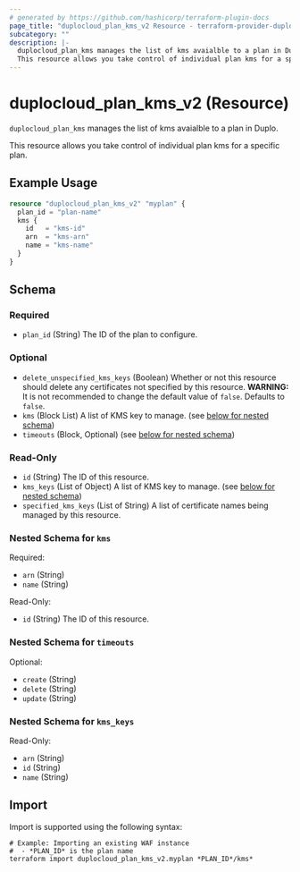 ```yaml
---
# generated by https://github.com/hashicorp/terraform-plugin-docs
page_title: "duplocloud_plan_kms_v2 Resource - terraform-provider-duplocloud"
subcategory: ""
description: |-
  duplocloud_plan_kms manages the list of kms avaialble to a plan in Duplo.
  This resource allows you take control of individual plan kms for a specific plan.
---
```


# duplocloud_plan_kms_v2 (Resource)

`duplocloud_plan_kms` manages the list of kms avaialble to a plan in Duplo.

This resource allows you take control of individual plan kms for a specific plan.

## Example Usage

```terraform
resource "duplocloud_plan_kms_v2" "myplan" {
  plan_id = "plan-name"
  kms {
    id   = "kms-id"
    arn  = "kms-arn"
    name = "kms-name"
  }
}
```

<!-- schema generated by tfplugindocs -->
## Schema

### Required

- `plan_id` (String) The ID of the plan to configure.

### Optional

- `delete_unspecified_kms_keys` (Boolean) Whether or not this resource should delete any certificates not specified by this resource. **WARNING:**  It is not recommended to change the default value of `false`. Defaults to `false`.
- `kms` (Block List) A list of KMS key to manage. (see [below for nested schema](#nestedblock--kms))
- `timeouts` (Block, Optional) (see [below for nested schema](#nestedblock--timeouts))

### Read-Only

- `id` (String) The ID of this resource.
- `kms_keys` (List of Object) A list of KMS key to manage. (see [below for nested schema](#nestedatt--kms_keys))
- `specified_kms_keys` (List of String) A list of certificate names being managed by this resource.

<a id="nestedblock--kms"></a>
### Nested Schema for `kms`

Required:

- `arn` (String)
- `name` (String)

Read-Only:

- `id` (String) The ID of this resource.


<a id="nestedblock--timeouts"></a>
### Nested Schema for `timeouts`

Optional:

- `create` (String)
- `delete` (String)
- `update` (String)


<a id="nestedatt--kms_keys"></a>
### Nested Schema for `kms_keys`

Read-Only:

- `arn` (String)
- `id` (String)
- `name` (String)

## Import

Import is supported using the following syntax:

```shell
# Example: Importing an existing WAF instance
#  - *PLAN_ID* is the plan name
terraform import duplocloud_plan_kms_v2.myplan *PLAN_ID*/kms*
```
